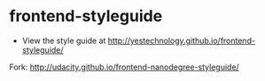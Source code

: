 frontend-styleguide
==============================

* View the style guide at http://yestechnology.github.io/frontend-styleguide/

Fork: http://udacity.github.io/frontend-nanodegree-styleguide/
